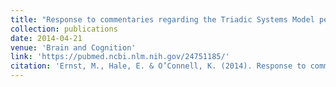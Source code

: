 ```yaml
---
title: "Response to commentaries regarding the Triadic Systems Model perspective"
collection: publications
date: 2014-04-21
venue: 'Brain and Cognition'
link: 'https://pubmed.ncbi.nlm.nih.gov/24751185/'
citation: 'Ernst, M., Hale, E. & O’Connell, K. (2014). Response to commentaries regarding the Triadic Systems Model perspective. <i>Brain and Cognition</i>. 89, 122-126.'
---
```

